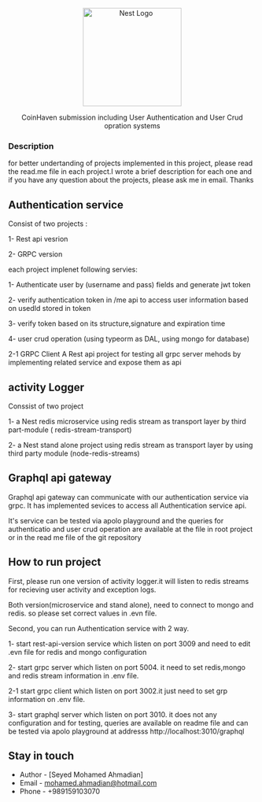 <p align="center">
  <a href="http://nestjs.com/" target="blank"><img src="https://nestjs.com/img/logo-small.svg" width="200" alt="Nest Logo" /></a>
</p>

[circleci-image]: https://img.shields.io/circleci/build/github/nestjs/nest/master?token=abc123def456
[circleci-url]: https://circleci.com/gh/nestjs/nest

  <p align="center">
   CoinHaven submission including User Authentication and User Crud opration systems
  </p>

### Description
for better undertanding of projects implemented in this project, please read the read.me file in each project.I wrote a brief description for each one and if you have any question about the projects, please ask me in email. 
Thanks


## Authentication service
Consist of two projects :

1- Rest api vesrion

2- GRPC version

each project implenet following servies:

1- Authenticate user by (username and pass) fields and generate jwt token

2- verify authentication token in /me api to access user information based on usedId stored in token

3- verify token based on its structure,signature and expiration time

4- user crud operation (using typeorm as DAL, using mongo for database)

2-1 GRPC Client 
A Rest api project for testing all grpc server mehods by implementing related service and expose them as api



## activity Logger
Conssist of two project

1- a Nest redis microservice using redis stream as transport layer by third part-module ( redis-stream-transport)

2- a Nest stand alone project using redis stream as transport layer by using third party module (node-redis-streams)

## Graphql api gateway
Graphql api gateway can communicate with our authentication service via grpc.
It has implemented sevices to access all Authentication service api.

It's service can be tested via apolo playground and the queries for authenticatio and user crud operation are available at the file in root project or in the read me file of the git repository

## How to run project
First, please run one version of activity logger.it will listen to redis streams for recieving user activity and exception logs.

Both version(microservice and stand alone), need to connect to mongo and redis. so please set correct values in .evn file.

Second, you can run Authentication service with 2 way.

1- start rest-api-version service which listen on port 3009 and need to edit .evn file for redis and mongo configuration

2- start grpc server which listen on port 5004. it need to set redis,mongo and redis stream information in .env file.

2-1 start grpc client which listen on port 3002.it just need to set grp information on .env file.

3- start graphql server which listen on port 3010. it does not any configuration and for testing, queries are available on readme file and can be tested via apolo playground at addresss http://localhost:3010/graphql



## Stay in touch

- Author - [Seyed Mohamed Ahmadian]
- Email  - [mohamed.ahmadian@hotmail.com](mohamed.ahmadian@hotmail.com)
- Phone  - +989159103070
